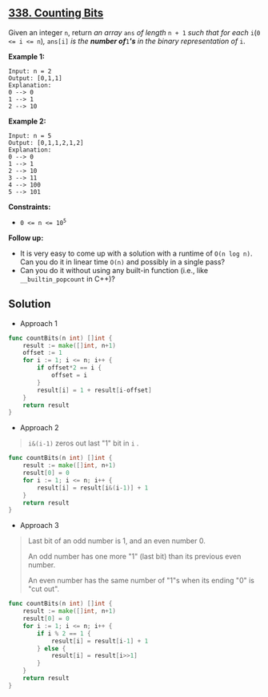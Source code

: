 ## [338. Counting Bits](https://leetcode.com/problems/counting-bits/)


Given an integer `n`, return _an array_ `ans` _of length_ `n + 1` _such that for each_ `i`(`0 <= i <= n`)_,_ `ans[i]` _is the **number of**_`1`_**'s** in the binary representation of_ `i`.

**Example 1:**

```
Input: n = 2
Output: [0,1,1]
Explanation:
0 --> 0
1 --> 1
2 --> 10
```

**Example 2:**

```
Input: n = 5
Output: [0,1,1,2,1,2]
Explanation:
0 --> 0
1 --> 1
2 --> 10
3 --> 11
4 --> 100
5 --> 101
```

**Constraints:**

*   <code>0 <= n <= 10<sup>5</sup></code>

**Follow up:**

*   It is very easy to come up with a solution with a runtime of `O(n log n)`. Can you do it in linear time `O(n)` and possibly in a single pass?
*   Can you do it without using any built-in function (i.e., like `__builtin_popcount` in C++)?



## Solution

- Approach 1

```go
func countBits(n int) []int {
	result := make([]int, n+1)
    offset := 1
    for i := 1; i <= n; i++ {
        if offset*2 == i {
            offset = i
        }
        result[i] = 1 + result[i-offset]
	}
	return result
}
```

- Approach 2

> `i&(i-1)` zeros out last "1" bit in `i` .

```go
func countBits(n int) []int {
	result := make([]int, n+1)
	result[0] = 0
	for i := 1; i <= n; i++ {
		result[i] = result[i&(i-1)] + 1
	}
	return result
}
```

- Approach 3

> Last bit of an odd number is 1, and an even number 0.
>
> An odd number has one more "1" (last bit) than its previous even number.
>
> An even number has the same number of "1"s when its ending "0" is "cut out".

```go
func countBits(n int) []int {
	result := make([]int, n+1)
	result[0] = 0
	for i := 1; i <= n; i++ {
		if i % 2 == 1 {
			result[i] = result[i-1] + 1
		} else {
			result[i] = result[i>>1]
		}
	}
	return result
}
```

